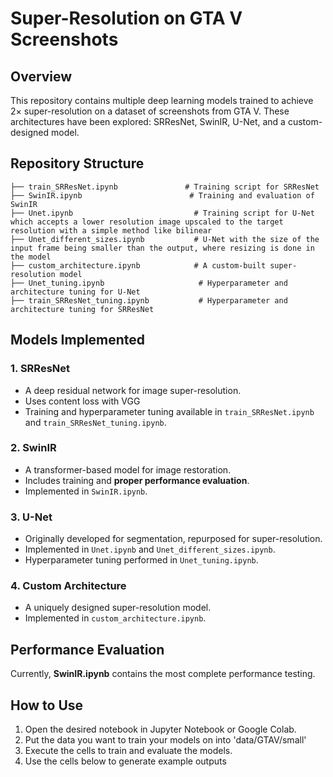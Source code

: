 # Super-Resolution on GTA V Screenshots

## Overview

This repository contains multiple deep learning models trained to achieve 2× super-resolution on a dataset of screenshots from GTA V. These architectures have been explored: SRResNet, SwinIR, U-Net, and a custom-designed model.

## Repository Structure

```
├── train_SRResNet.ipynb               # Training script for SRResNet
├── SwinIR.ipynb                        # Training and evaluation of SwinIR
├── Unet.ipynb                           # Training script for U-Net which accepts a lower resolution image upscaled to the target resolution with a simple method like bilinear
├── Unet_different_sizes.ipynb           # U-Net with the size of the input frame being smaller than the output, where resizing is done in the model
├── custom_architecture.ipynb            # A custom-built super-resolution model
├── Unet_tuning.ipynb                     # Hyperparameter and architecture tuning for U-Net
├── train_SRResNet_tuning.ipynb           # Hyperparameter and architecture tuning for SRResNet
```

## Models Implemented

### 1. **SRResNet**

- A deep residual network for image super-resolution.
- Uses content loss with VGG
- Training and hyperparameter tuning available in `train_SRResNet.ipynb` and `train_SRResNet_tuning.ipynb`.

### 2. **SwinIR**

- A transformer-based model for image restoration.
- Includes training and **proper performance evaluation**.
- Implemented in `SwinIR.ipynb`.

### 3. **U-Net**

- Originally developed for segmentation, repurposed for super-resolution.
- Implemented in `Unet.ipynb` and `Unet_different_sizes.ipynb`.
- Hyperparameter tuning performed in `Unet_tuning.ipynb`.

### 4. **Custom Architecture**

- A uniquely designed super-resolution model.
- Implemented in `custom_architecture.ipynb`.

## Performance Evaluation

Currently, **SwinIR.ipynb** contains the most complete performance testing.

## How to Use

1. Open the desired notebook in Jupyter Notebook or Google Colab.
2. Put the data you want to train your models on into 'data/GTAV/small'
3. Execute the cells to train and evaluate the models.
4. Use the cells below to generate example outputs


